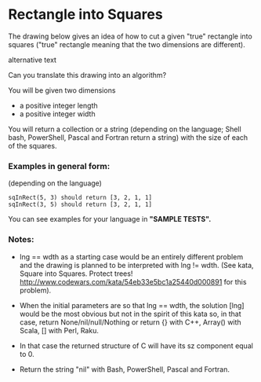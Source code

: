 # Rectangle into Squares

The drawing below gives an idea of how to cut a given "true" rectangle into squares ("true" rectangle meaning that the two dimensions are different).

alternative text

Can you translate this drawing into an algorithm?

You will be given two dimensions

- a positive integer length
- a positive integer width

You will return a collection or a string (depending on the language; Shell bash, PowerShell, Pascal and Fortran return a string) with the size of each of the squares.

### Examples in general form:

(depending on the language)

```
sqInRect(5, 3) should return [3, 2, 1, 1]
sqInRect(3, 5) should return [3, 2, 1, 1]
```

You can see examples for your language in **"SAMPLE TESTS".**

### Notes:

- lng == wdth as a starting case would be an entirely different problem and the drawing is planned to be interpreted with lng != wdth. (See kata, Square into Squares. Protect trees! http://www.codewars.com/kata/54eb33e5bc1a25440d000891 for this problem).

- When the initial parameters are so that lng == wdth, the solution [lng] would be the most obvious but not in the spirit of this kata so, in that case, return None/nil/null/Nothing or return {} with C++, Array() with Scala, [] with Perl, Raku.

- In that case the returned structure of C will have its sz component equal to 0.

- Return the string "nil" with Bash, PowerShell, Pascal and Fortran.

